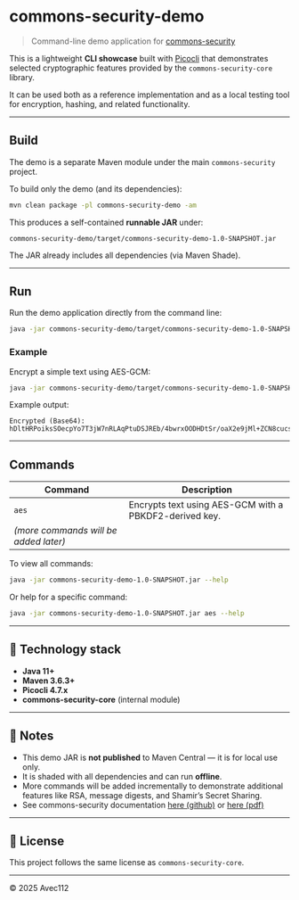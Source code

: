 # commons-security-demo

> Command-line demo application for [commons-security](https://github.com/avec112/commons-security)

This is a lightweight **CLI showcase** built with [Picocli](https://picocli.info) that demonstrates selected cryptographic features provided by the `commons-security-core` library.

It can be used both as a reference implementation and as a local testing tool for encryption, hashing, and related functionality.

---

## Build

The demo is a separate Maven module under the main `commons-security` project.

To build only the demo (and its dependencies):

```bash
mvn clean package -pl commons-security-demo -am
```

This produces a self-contained **runnable JAR** under:

```
commons-security-demo/target/commons-security-demo-1.0-SNAPSHOT.jar
```

The JAR already includes all dependencies (via Maven Shade).

---

## Run

Run the demo application directly from the command line:

```bash
java -jar commons-security-demo/target/commons-security-demo-1.0-SNAPSHOT.jar [COMMAND] [OPTIONS]
```

### Example

Encrypt a simple text using AES-GCM:

```bash
java -jar commons-security-demo/target/commons-security-demo-1.0-SNAPSHOT.jar aes --text "A message" --password "Password123"
```

Example output:

```
Encrypted (Base64): hDltHRPoiksSOecpYo7T3jW7nRLAqPtuDSJREb/4bwrxOODHDtSr/oaX2e9jMl+ZCN8cucsp
```

---

## Commands

| Command | Description |
|----------|-------------|
| `aes` | Encrypts text using AES-GCM with a PBKDF2-derived key. |
| *(more commands will be added later)* | |

To view all commands:

```bash
java -jar commons-security-demo-1.0-SNAPSHOT.jar --help
```

Or help for a specific command:

```bash
java -jar commons-security-demo-1.0-SNAPSHOT.jar aes --help
```

---

## 🧰 Technology stack

- **Java 11+**
- **Maven 3.6.3+**
- **Picocli 4.7.x**
- **commons-security-core** (internal module)

---

## 🧾 Notes

- This demo JAR is **not published** to Maven Central — it is for local use only.
- It is shaded with all dependencies and can run **offline**.
- More commands will be added incrementally to demonstrate additional features like RSA, message digests, and Shamir’s Secret Sharing.
- See commons-security documentation [here (github)](https://github.com/avec112/commons-security/) or [here (pdf)](https://avec112.github.io/commons-security/README.pdf)

---

## 📄 License

This project follows the same license as `commons-security-core`.

---

© 2025 Avec112
